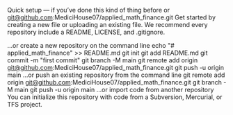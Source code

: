 Quick setup — if you’ve done this kind of thing before
or	
git@github.com:MediciHouse07/applied_math_finance.git
Get started by creating a new file or uploading an existing file. We recommend every repository include a README, LICENSE, and .gitignore.

…or create a new repository on the command line
echo "# applied_math_finance" >> README.md
git init
git add README.md
git commit -m "first commit"
git branch -M main
git remote add origin git@github.com:MediciHouse07/applied_math_finance.git
git push -u origin main
…or push an existing repository from the command line
git remote add origin git@github.com:MediciHouse07/applied_math_finance.git
git branch -M main
git push -u origin main
…or import code from another repository
You can initialize this repository with code from a Subversion, Mercurial, or TFS project.
